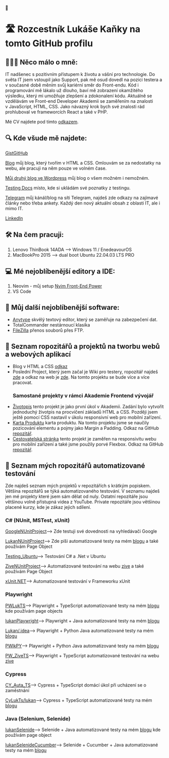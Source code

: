  👋
# 🛣️ Rozcestník Lukáše Kaňky na tomto GitHub profilu

## 👨🏽‍💻 Něco málo o mně:

IT nadšenec s pozitivním přístupem k životu a vášní pro technologie. Do světa IT jsem vstoupil jako Support, pak mě osud dovedl na pozici testera a v současné době měním svůj kariérní směr do Front-endu. Kód i programování mě lákalo už dlouho, baví mě zobrazení okamžitého výsledku, který mi umožňuje zlepšení a zdokonalení kódu. Aktuálně se vzdělávám ve Front-end Developer Akademii se zaměřením na znalosti v JavaScript, HTML, CSS. Jako návazný krok bych své znalosti rád prohluboval ve frameworcích React a také v PHP.

Mé CV najdete pod tímto [odkazem](https://lukaskanka.cz/zivotopis.html).

## 🔍 Kde všude mě najdete:

[GistGitHub](https://gist.github.com/LukasKanka)

[Blog](https://www.lukaskanka.cz) můj blog, který tvořím v HTML a CSS. Omlouvám se za nedostatky na webu, ale pracuji na něm pouze ve volném čase.

[Můj druhý blog ve Wordpress](https://www.lukan.cz) můj blog o všem možném i nemožném.

[Testing Docs](https://testing-docs.cz) místo, kde si ukládám své poznatky z testingu.

[Telegram](https://t.me/kankys_blog) můj kánál/blog na síti Telegram, najdeš zde odkazy na zajímavé články nebo třeba ankety. Každý den nový aktuální obsah z oblasti IT, ale i mimo IT. 

[LinkedIn](https://www.linkedin.com/in/luk%C3%A1%C5%A1-ka%C5%88ka-b2a0a1a0/)


## 🛠️ Na čem pracuji:
1. Lenovo ThinBook 14ADA --> Windows 11 / EnedeavourOS
2. MacBookPro 2015 --> dual boot Ubuntu 22.04.03 LTS PRO

## 💻 Mé nejoblíbenější editory a IDE:
1. Neovim - můj setup [Nvim Front-End Power](https://github.com/LukasKanka/Nvim-frontend-setup)
2. VS Code

## 📀 Můj další nejoblíbenější software:
* [Anytype](https://anytype.io/) skvělý textový editor, který se zaměřuje na zabezpečení dat.
* TotalCommander nestárnoucí klasika
* [FileZilla](https://filezilla-project.org) přenos souborů přes FTP.

## 📑 Seznam ropozitářů a projektů na tworbu webů a webových aplikací
* Blog v HTML a CSS [odkaz](https://www.lukaskanka.cz)
* Poslední Project, který jsem začal je Wiki pro testery, ropozitář najdeš [zde](https://github.com/LukasKanka/testing-docs.cz) a odkaz na web je [zde](https://testing-docs.cz/). Na tomto projektu se bude více a více pracovat.
  ### Samostané projekty v rámci Akademie Frontend vývojář
* [Životopis](https://lukaskanka.cz/zivotopis.html) tento projekt je jako první úkol v Akademii. Zadání bylo vytvořit jednoduchý životpis na procvičení základů HTML a CSS. Později jsem ještě pomocí CSS nastavil v úkolu responsivní web pro mobilní zařízení.
* [Karta Produktu](https://lukaskanka.cz/karta-produktu.html) karta produktu. Na tomto projektu jsme se naučily pozicování elementu a pojmy jako Margin a Padding. Odkaz na GitHub [repozitář](https://github.com/LukasKanka/karta-produktu).
* [Cestovatelská stránka](https://lukaskanka.cz/nature-and-culture.html) tento projekt je zaměřen na responsivitu webu pro mobilní zařízení a také jsme použily porvé Flexbox. Odkaz na GitHub [repozitář](https://github.com/LukasKanka/NatureAndCulture_Engeto.git).




## 📑 Seznam mých ropozitářů automatizované testování

Zde najdeš seznam mých projektů v repozitářích s krátkým popiskem. Většina repozitářů se týká automatizovaného testování. V seznamu najdeš jen mé projekty které jsem sám dělat od nuly. Ostatní repozitáře jsou většinou volně přístupná videa z YouTube. Private repozitáře jsou většinou placené kurzy, kde je zákaz jejich sdílení.

### C# (NUnit, MSTest, xUnit)

[GoogleNUnitProject](https://github.com/LukasKanka/.Net_C.Sharp_Test/tree/main/GoogleNUnitProject)--> Zde testuji své dovednosti na vyhledávači Google

[LukanNUnitProject](https://github.com/LukasKanka/.Net_C.Sharp_Test/tree/main/LukanNUnitProject)--> Zde píši automatizované testy na mém [blogu](https://lukan.cz/) a také používám Page Object

[Testing_Ubuntu](Testing_Ubuntu)--> Testování C# a .Net v Ubuntu

[ZiveNUnitProject](https://github.com/LukasKanka/.Net_C.Sharp_Test/tree/main/ZiveNUnitProject)--> Automatizované testování na webu [zive](https://www.zive.cz/) a také používám Page Object

[xUnit.NET](https://github.com/LukasKanka/.Net_C.Sharp_Test/tree/main/xUnit.NET)--> Automatizované testování v Frameworku xUnit

### Playwright

[PWLukTS](https://github.com/LukasKanka/Playwright_TS/tree/main/PWLukTS)--> Playwright + TypeScript automatizované testy na mém [blogu](https://lukan.cz/) kde používám page objects

[lukanPlaywright](https://github.com/LukasKanka/Selenium_Selenide_Playwright_JAVA/tree/main/lukanPlaywright)--> Playwright + Java automatizované testy na mém [blogu](https://lukan.cz/)

[Lukan/.idea](https://github.com/LukasKanka/Playwright_Python/tree/main/Lukan/.idea)--> Playwright + Python Java automatizované testy na mém [blogu](https://lukan.cz/)

[PWlkPY](https://github.com/LukasKanka/Playwright_Python/tree/main/PWlkPY)--> Playwright + Python Java automatizované testy na mém [blogu](https://lukaskanka.cz/)

[PW_ZiveTS](https://github.com/LukasKanka/Playwright_TS/tree/main/PW_ZiveTS)--> Playwright + TypeScript automatizované testování na webu [zive](https://www.zive.cz/)

### Cypress

[CY_Auta_TS](https://github.com/LukasKanka/Cypress_TS/tree/main/CY_Auta_TS)--> Cypress + TypeScript domácí úkol při ucházení se o zaměstnání

[CyLukTs/lukan](https://github.com/LukasKanka/Cypress_TS/tree/main/CyLukTs/lukan)--> Cypress + TypeScript automatizované testy na mém [blogu](https://lukan.cz/)

### Java (Selenium, Selenide)

[lukanSelenide](https://github.com/LukasKanka/Selenium_Selenide_Playwright_JAVA/tree/main/lukanSelenide)--> Selenide + Java automatizované testy na mém [blogu](https://lukan.cz/) kde používám page object

[lukanSelenideCucumber](https://github.com/LukasKanka/Selenium_Selenide_Playwright_JAVA/tree/main/lukanSelenideCucumber)--> Selenide + Cucumber + Java automatizované testy na mém [blogu](https://lukan.cz/)




<!--
**LukasKanka/LukasKanka** is a ✨ _special_ ✨ repository because its `README.md` (this file) appears on your GitHub profile.

Here are some ideas to get you started:

- 🔭 I’m currently working on ...
- 🌱 I’m currently learning ...
- 👯 I’m looking to collaborate on ...
- 🤔 I’m looking for help with ...
- 💬 Ask me about ...
- 📫 How to reach me: ...
- 😄 Pronouns: ...
- ⚡ Fun fact: ...
-->
